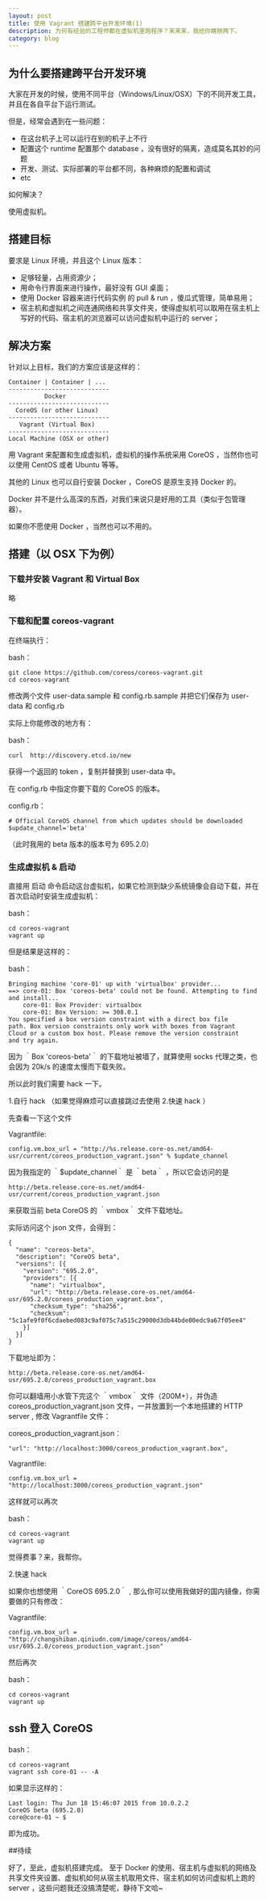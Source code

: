 ```yaml
---
layout: post
title: 使用 Vagrant 搭建跨平台开发环境(1)
description: 为何有经验的工程师都在虚拟机里跑程序？来来来，我给你瞎掰两下。
category: blog
---
```


## 为什么要搭建跨平台开发环境

大家在开发的时候，使用不同平台（Windows/Linux/OSX）下的不同开发工具，并且在各自平台下运行测试。

但是，经常会遇到在一些问题：

+ 在这台机子上可以运行在别的机子上不行
+ 配置这个 runtime 配置那个 database ，没有很好的隔离，造成莫名其妙的问题
+ 开发、测试、实际部署的平台都不同，各种麻烦的配置和调试
+ etc

如何解决？

使用虚拟机。


## 搭建目标

要求是 Linux 环境，并且这个 Linux 版本：

+ 足够轻量，占用资源少；
+ 用命令行界面来进行操作，最好没有 GUI 桌面；
+ 使用 Docker 容器来进行代码实例 的 pull & run ，傻瓜式管理，简单易用；
+ 宿主机和虚拟机之间连通网络和共享文件夹，使得虚拟机可以取用在宿主机上写好的代码、宿主机的浏览器可以访问虚拟机中运行的 server；


## 解决方案

针对以上目标，我们的方案应该是这样的：

```
Container | Container | ... 
----------------------------
          Docker
----------------------------
  CoreOS (or other Linux)
---------------------------- 
   Vagrant (Virtual Box) 
---------------------------- 
Local Machine (OSX or other)
```

用 Vagrant 来配置和生成虚拟机，虚拟机的操作系统采用 CoreOS ，当然你也可以使用 CentOS 或者 Ubuntu 等等。

其他的 Linux 也可以自行安装 Docker ，CoreOS 是原生支持 Docker 的。

Docker 并不是什么高深的东西，对我们来说只是好用的工具（类似于包管理器）。

如果你不愿使用 Docker ，当然也可以不用的。


## 搭建（以 OSX 下为例）

### 下载并安装 Vagrant 和 Virtual Box

略

### 下载和配置 coreos-vagrant

在终端执行：

bash：

```
git clone https://github.com/coreos/coreos-vagrant.git
cd coreos-vagrant
```

修改两个文件 user-data.sample 和 config.rb.sample
并把它们保存为 user-data 和 config.rb

实际上你能修改的地方有：

bash：

```
curl  http://discovery.etcd.io/new
```

获得一个返回的 token ，复制并替换到 user-data 中。

在 config.rb 中指定你要下载的 CoreOS 的版本。

config.rb：

```
# Official CoreOS channel from which updates should be downloaded
$update_channel='beta'
```

（此时我用的 beta 版本的版本号为 695.2.0）

### 生成虚拟机 & 启动

直接用 启动 命令启动这台虚拟机，如果它检测到缺少系统镜像会自动下载，并在首次启动时安装生成虚拟机：

bash：

```
cd coreos-vagrant
vagrant up
```

但是结果是这样的：

bash：

```
Bringing machine 'core-01' up with 'virtualbox' provider...
==> core-01: Box 'coreos-beta' could not be found. Attempting to find and install...
    core-01: Box Provider: virtualbox
    core-01: Box Version: >= 308.0.1
You specified a box version constraint with a direct box file
path. Box version constraints only work with boxes from Vagrant
Cloud or a custom box host. Please remove the version constraint
and try again.
```

因为 ｀Box 'coreos-beta'｀ 的下载地址被墙了，就算使用 socks 代理之类，也会因为 20k/s 的速度太慢而下载失败。

所以此时我们需要 hack 一下。

1.自行 hack （如果觉得麻烦可以直接跳过去使用 2.快速 hack ）

先查看一下这个文件

Vagrantfile:

```
config.vm.box_url = "http://%s.release.core-os.net/amd64-usr/current/coreos_production_vagrant.json" % $update_channel
```

因为我指定的 ｀$update_channel｀ 是 ｀beta｀ ，所以它会访问的是

```
http://beta.release.core-os.net/amd64-usr/current/coreos_production_vagrant.json
```

来获取当前 beta CoreOS 的 ｀vmbox｀ 文件下载地址。


实际访问这个 json 文件，会得到：

```
{
  "name": "coreos-beta",
  "description": "CoreOS beta",
  "versions": [{
    "version": "695.2.0",
    "providers": [{
      "name": "virtualbox",
      "url": "http://beta.release.core-os.net/amd64-usr/695.2.0/coreos_production_vagrant.box",
      "checksum_type": "sha256",
      "checksum": "5c1afe9f0f6cdaebed083c9af075c7a515c29000d3db44bde00edc9a67f05ee4"
    }]
  }]
}
```

下载地址即为：

```
http://beta.release.core-os.net/amd64-usr/695.2.0/coreos_production_vagrant.box
```

你可以翻墙用小水管下完这个 ｀vmbox｀ 文件（200M+），并伪造 coreos_production_vagrant.json 文件，一并放置到一个本地搭建的 HTTP server , 修改 Vagrantfile 文件：


coreos_production_vagrant.json：

```
"url": "http://localhost:3000/coreos_production_vagrant.box",
```

Vagrantfile:

```
config.vm.box_url = "http://localhost:3000/coreos_production_vagrant.json"
```

这样就可以再次

bash：

```
cd coreos-vagrant
vagrant up
```

觉得费事？来，我帮你。

2.快速 hack

如果你也想使用 ｀CoreOS 695.2.0｀ , 那么你可以使用我做好的国内镜像，你需要做的只有修改：

Vagrantfile:

```
config.vm.box_url = "http://changshiban.qiniudn.com/image/coreos/amd64-usr/695.2.0/coreos_production_vagrant.json"
```
然后再次

bash：

```
cd coreos-vagrant
vagrant up
```

## ssh 登入 CoreOS

bash：

```
cd coreos-vagrant
vagrant ssh core-01 -- -A
```

如果显示这样的：

```
Last login: Thu Jun 18 15:46:07 2015 from 10.0.2.2
CoreOS beta (695.2.0)
core@core-01 ~ $ 
```
即为成功。

##待续

好了，至此，虚拟机搭建完成。
至于 Docker 的使用、宿主机与虚拟机的网络及共享文件夹设置、虚拟机如何从宿主机取用文件、宿主机如何访问虚拟机上跑的 server ，这些问题我还没搞清楚呢，静待下文哈~


